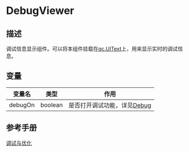 # DebugViewer

## 描述
调试信息显示组件。可以将本组件挂载在[qc.UIText](../gameobject/CUIText.md)上，用来显示实时的调试信息。

## 变量
| 变量名 | 类型 | 作用 |
| ------------- |-------------|-------------|
| debugOn | boolean | 是否打开调试功能，详见[Debug](../debug/README.md) |

## 参考手册
[调试与优化](http://docs.zuoyouxi.com/manual/Debug/index.html)